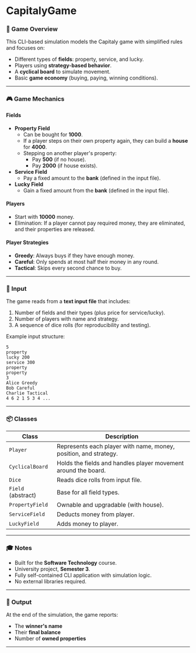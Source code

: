 # CapitalyGame

### 🧩 Game Overview

This CLI-based simulation models the Capitaly game with simplified rules and focuses on:
- Different types of **fields**: property, service, and lucky.
- Players using **strategy-based behavior**.
- A **cyclical board** to simulate movement.
- Basic **game economy** (buying, paying, winning conditions).

---

### 🎮 Game Mechanics

#### Fields
- **Property Field**
  - Can be bought for **1000**.
  - If a player steps on their own property again, they can build a **house** for **4000**.
  - Stepping on another player's property:
    - Pay **500** (if no house).
    - Pay **2000** (if house exists).
- **Service Field**
  - Pay a fixed amount to the **bank** (defined in the input file).
- **Lucky Field**
  - Gain a fixed amount from the **bank** (defined in the input file).

#### Players
- Start with **10000** money.
- Elimination: If a player cannot pay required money, they are eliminated, and their properties are released.

#### Player Strategies
- **Greedy**: Always buys if they have enough money.
- **Careful**: Only spends at most half their money in any round.
- **Tactical**: Skips every second chance to buy.

---

### 📄 Input

The game reads from a **text input file** that includes:
1. Number of fields and their types (plus price for service/lucky).
2. Number of players with name and strategy.
3. A sequence of dice rolls (for reproducibility and testing).

Example input structure:
```
5
property
lucky 200
service 300
property
property
3
Alice Greedy
Bob Careful
Charlie Tactical
4 6 2 1 5 3 4 ...
```

---

### 📦 Classes

| Class              | Description                                                       |
|-------------------|-------------------------------------------------------------------|
| `Player`           | Represents each player with name, money, position, and strategy. |
| `CyclicalBoard`    | Holds the fields and handles player movement around the board.   |
| `Dice`             | Reads dice rolls from input file.                                |
| `Field` (abstract) | Base for all field types.                                        |
| `PropertyField`    | Ownable and upgradable (with house).                             |
| `ServiceField`     | Deducts money from player.                                       |
| `LuckyField`       | Adds money to player.                                            |

---

### 🎓 Notes

- Built for the **Software Technology** course.
- University project, **Semester 3**.
- Fully self-contained CLI application with simulation logic.
- No external libraries required.

---

### 🏁 Output

At the end of the simulation, the game reports:
- The **winner's name**
- Their **final balance**
- Number of **owned properties**

---
```
